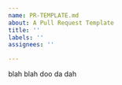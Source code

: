 ```yaml
---
name: PR-TEMPLATE.md
about: A Pull Request Template
title: ''
labels: ''
assignees: ''

---
```


blah blah doo da dah
